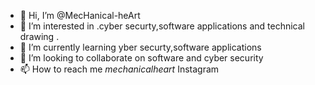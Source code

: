 - 👋 Hi, I’m @MecHanical-heArt
- 👀 I’m interested in .cyber securty,software applications and technical drawing .
- 🌱 I’m currently learning yber securty,software applications
- 💞️ I’m looking to collaborate on software and cyber security
- 📫 How to reach me _mechanicalheart_ Instagram

<!---
MecHanical-heArt/MecHanical-heArt is a ✨ special ✨ repository because its `README.md` (this file) appears on your GitHub profile.
You can click the Preview link to take a look at your changes.
--->
